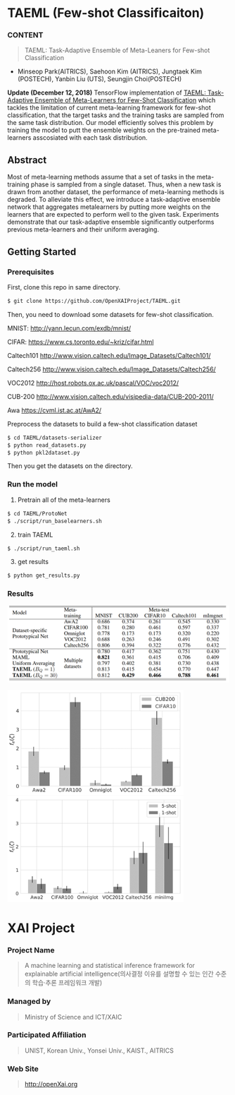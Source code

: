 # TAEML (Few-shot Classificaiton)

### **CONTENT**
> TAEML: Task-Adaptive Ensemble of Meta-Leaners for Few-shot Classification

+ Minseop Park(AITRICS), Saehoon Kim (AITRICS), Jungtaek Kim (POSTECH), Yanbin Liu (UTS), Seungjin Choi(POSTECH)

<b> Update (December 12, 2018)</b> TensorFlow implementation of [TAEML: Task-Adaptive Ensemble of Meta-Learners for Few-Shot Classification](http://metalearning.ml/2018/papers/metalearn2018_paper22.pdf) which tackles the limitation of current meta-learning framework for few-shot classification, that the target tasks and the training tasks are sampled from the same task distribution. Our model efficiently solves this problem by training the model to putt the ensemble weights on the pre-trained meta-learners asscosiated with each task distribution.

## Abstract
Most of meta-learning methods assume that a set of tasks in the meta-training
phase is sampled from a single dataset. Thus, when a new task is drawn from
another dataset, the performance of meta-learning methods is degraded. To alleviate
this effect, we introduce a task-adaptive ensemble network that aggregates metalearners
by putting more weights on the learners that are expected to perform
well to the given task. Experiments demonstrate that our task-adaptive ensemble
significantly outperforms previous meta-learners and their uniform averaging.

## Getting Started
### Prerequisites

First, clone this repo in same directory.
```bash
$ git clone https://github.com/OpenXAIProject/TAEML.git
```
Then, you need to download some datasets for few-shot classification.

MNIST: http://yann.lecun.com/exdb/mnist/

CIFAR: https://www.cs.toronto.edu/~kriz/cifar.html

Caltech101 http://www.vision.caltech.edu/Image_Datasets/Caltech101/

Caltech256 http://www.vision.caltech.edu/Image_Datasets/Caltech256/

VOC2012  http://host.robots.ox.ac.uk/pascal/VOC/voc2012/

CUB-200 http://www.vision.caltech.edu/visipedia-data/CUB-200-2011/

Awa https://cvml.ist.ac.at/AwA2/

Preprocess the datasets to build a few-shot classification dataset
```bash
$ cd TAEML/datasets-serializer
$ python read_datasets.py
$ python pkl2dataset.py
```
Then you get the datasets on the  directory.

### Run the model
1. Pretrain all of the meta-learners
```bash
$ cd TAEML/ProtoNet
$ ./script/run_baselearners.sh
```
2. train TAEML
```bash
$ ./script/run_taeml.sh
```
3. get results
```bash
$ python get_results.py
```


### Results
<img src="results/fig1.PNG" width="800" />

<p float="left">
  <img src="results/avgw-1.png" width="400" />
  <img src="results/avgw2-1.png" width="400" />
</p>

# XAI Project

### **Project Name**
> A machine learning and statistical inference framework for explainable artificial intelligence(의사결정 이유를 설명할 수 있는 인간 수준의 학습·추론 프레임워크 개발)
### **Managed by**
> Ministry of Science and ICT/XAIC
### **Participated Affiliation**
> UNIST, Korean Univ., Yonsei Univ., KAIST., AITRICS
### **Web Site**
> <http://openXai.org>
